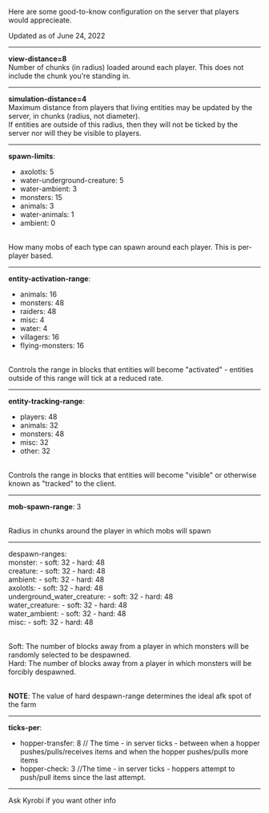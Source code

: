 Here are some good-to-know configuration on the server that players would apprecieate.

Updated as of June 24, 2022

<hr>

**view-distance=8**
<br />Number of chunks (in radius) loaded around each player. This does not include the chunk you're standing in.

<hr>

**simulation-distance=4**
<br />Maximum distance from players that living entities may be updated by the server, in chunks (radius, not diameter).
<br />If entities are outside of this radius, then they will not be ticked by the server nor will they be visible to players.

<hr>

**spawn-limits**:
- axolotls: 5
- water-underground-creature: 5
- water-ambient: 3
- monsters: 15
- animals: 3
- water-animals: 1
- ambient: 0

<br />How many mobs of each type can spawn around each player. This is per-player based.

<hr>

**entity-activation-range**:
- animals: 16
- monsters: 48
- raiders: 48
- misc: 4
- water: 4
- villagers: 16
- flying-monsters: 16

<br />Controls the range in blocks that entities will become "activated" - entities outside of this range will tick at a reduced rate.

<hr>

**entity-tracking-range**:
- players: 48
- animals: 32
- monsters: 48
- misc: 32
- other: 32

<br />Controls the range in blocks that entities will become "visible" or otherwise known as "tracked" to the client.

<hr>

**mob-spawn-range**: 3

<br />Radius in chunks around the player in which mobs will spawn

<hr>

despawn-ranges:<br />
monster: - soft: 32 - hard: 48
<br />creature: - soft: 32 - hard: 48
<br />ambient: - soft: 32 - hard: 48
<br />axolotls: - soft: 32 - hard: 48
<br />underground_water_creature: - soft: 32 - hard: 48
<br />water_creature: - soft: 32 - hard: 48
<br />water_ambient: - soft: 32 - hard: 48
<br />misc: - soft: 32 - hard: 48
       
<br />Soft: The number of blocks away from a player in which monsters will be randomly selected to be despawned.
<br />Hard: The number of blocks away from a player in which monsters will be forcibly despawned.

<br />**NOTE**: The value of hard despawn-range determines the ideal afk spot of the farm

<hr>

**ticks-per**:
- hopper-transfer: 8 // The time - in server ticks - between when a hopper pushes/pulls/receives items and when the hopper pushes/pulls more items
- hopper-check: 3 //The time - in server ticks - hoppers attempt to push/pull items since the last attempt.
<hr>

Ask Kyrobi if you want other info
